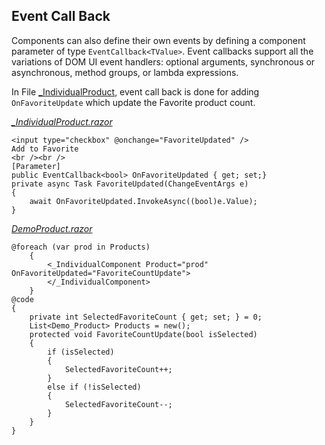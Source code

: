 ## Event Call Back

Components can also define their own events by defining a component parameter of type `EventCallback<TValue>`. Event callbacks support all the variations of DOM UI event handlers: optional arguments, synchronous or asynchronous, method groups, or lambda expressions.

In File [_IndividualProduct](https://github.com/Shalini-lodhi/BlazorServer/blob/1_Event_Call_Back/BlazorServer_TangyWeb/Pages/LearnBlazor/LearnBlazorComponent/_IndividualComponent.razor), event call back is done for adding `OnFavoriteUpdate` which update the Favorite product count.

[*_IndividualProduct.razor*](https://github.com/Shalini-lodhi/BlazorServer/blob/1_Event_Call_Back/BlazorServer_TangyWeb/Pages/LearnBlazor/LearnBlazorComponent/_IndividualComponent.razor)

    <input type="checkbox" @onchange="FavoriteUpdated" /> 
    Add to Favorite  
    <br /><br />
    [Parameter]
    public EventCallback<bool> OnFavoriteUpdated { get; set;}
    private async Task FavoriteUpdated(ChangeEventArgs e)
    {
        await OnFavoriteUpdated.InvokeAsync((bool)e.Value);
    }

[*DemoProduct.razor*](https://github.com/Shalini-lodhi/BlazorServer/blob/1_Event_Call_Back/BlazorServer_TangyWeb/Pages/LearnBlazor/DemoProduct.razor)

    @foreach (var prod in Products)
        {
            <_IndividualComponent Product="prod" OnFavoriteUpdated="FavoriteCountUpdate">
            </_IndividualComponent>
        }
    @code 
    {
	    private int SelectedFavoriteCount { get; set; } = 0;
	    List<Demo_Product> Products = new();
	    protected void FavoriteCountUpdate(bool isSelected)
	    {
	        if (isSelected)
	        {
	            SelectedFavoriteCount++;
	        }
	        else if (!isSelected)
	        {
	            SelectedFavoriteCount--;
	        }
	    }
	}
